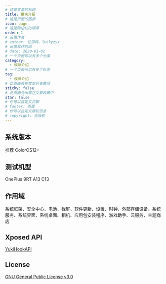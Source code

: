 ```yaml
---
# 这是文章的标题
title: 模块介绍
# 这是页面的图标
icon: page
# 这是侧边栏的顺序
order: 1
# 设置作者
# author: 忆清鸣、luckyzyx
# 设置写作时间
# date: 2020-01-01
# 一个页面可以有多个分类
category:
  - 模块介绍
# 一个页面可以有多个标签
tag:
  - 模块介绍
# 此页面会在文章列表置顶
sticky: false
# 此页面会出现在文章收藏中
star: false
# 你可以自定义页脚
# footer: 页脚
# 你可以自定义版权信息
# copyright: 无版权
---
```


## 系统版本

推荐 ColorOS12+

## 测试机型

OnePlus 9RT A13 C13

## 作用域

系统框架、安全中心、电池、截屏、软件更新、设置、时钟、外部存储设备、系统服务、系统界面、系统桌面、相机、应用包安装程序、游戏助手、云服务、主题商店

## Xposed API

[YukiHookAPI](https://github.com/fankes/YukiHookAPI)

## License

[GNU General Public License v3.0](https://github.com/luckyzyx/LuckyTool/blob/main/LICENSE)
